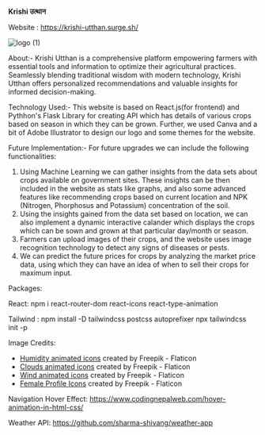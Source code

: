 ****Krishi उत्थान****

Website : https://krishi-utthan.surge.sh/

![logo (1)](https://github.com/pragya0129/Krishi-Utthan/assets/63705141/75c86429-8ae0-48ce-b29f-ebe0d2a0ed2e)

About:- Krishi Utthan is a comprehensive platform empowering farmers with essential tools and information to optimize their agricultural practices. Seamlessly blending traditional wisdom with modern technology, Krishi Utthan offers personalized recommendations and valuable insights for informed decision-making.

Technology Used:- This website is based on React.js(for frontend) and Pythhon's Flask Library for creating API which has details of various crops based on season in which they can be grown. Further, we used Canva and a bit of Adobe Illustrator to design our logo and some themes for the website.

Future Implementation:- For future upgrades we can include the following functionalities:

1. Using Machine Learning we can gather insights from the data sets about crops available on government sites. These insights can be then included in the website as stats like graphs, and also some advanced features like recommending crops based on current location and NPK (Nitrogen, Phorphosus and Potassium) concentration of the soil.
2. Using the insights gained from the data set based on location, we can also implement a dynamic interactive calander which displays the crops which can be sown and grown at that particular day/month or season.
3. Farmers can upload images of their crops, and the website uses image recognition technology to detect any signs of diseases or pests.
4. We can predict the future prices for crops by analyzing the market price data, using which they can have an idea of when to sell their crops for maximum input.

Packages:

React:
npm i react-router-dom react-icons react-type-animation

Tailwind :
npm install -D tailwindcss postcss autoprefixer
npx tailwindcss init -p

Image Credits:

- [Humidity animated icons](https://www.flaticon.com/free-animated-icons/humidity) created by Freepik - Flaticon
- [Clouds animated icons](https://www.flaticon.com/free-animated-icons/clouds) created by Freepik - Flaticon
- [Wind animated icons](https://www.flaticon.com/free-animated-icons/wind) created by Freepik - Flaticon
- [Female Profile Icons](https://www.flaticon.com/free-icons/female) created by Freepik - Flaticon

Navigation Hover Effect:
https://www.codingnepalweb.com/hover-animation-in-html-css/

Weather API: https://github.com/sharma-shivang/weather-app
